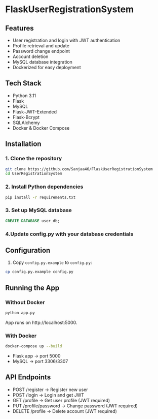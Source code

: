 ﻿# FlaskUserRegistrationSystem

## Features
- User registration and login with JWT authentication
- Profile retrieval and update
- Password change endpoint
- Account deletion
- MySQL database integration
- Dockerized for easy deployment

## Tech Stack
- Python 3.11
- Flask
- MySQL
- Flask-JWT-Extended
- Flask-Bcrypt
- SQLAlchemy
- Docker & Docker Compose

## Installation
### 1. Clone the repository

```bash
git clone https://github.com/Sanjaa46/FlaskUserRegistrationSystem
cd UserRegistrationSystem
```
### 2. Install Python dependencies

```bash
pip install -r requirements.txt
```
### 3. Set up MySQL database

```sql
CREATE DATABASE user_db;
```
### 4.Update config.py with your database credentials

## Configuration

1. Copy `config.py.example` to `config.py`:

```bash
cp config.py.example config.py
```

## Running the App
### Without Docker
```bash
python app.py
```
App runs on http://localhost:5000.

### With Docker
```bash
docker-compose up --build
```
- Flask app → port 5000
- MySQL → port 3306/3307

## API Endpoints
- POST /register → Register new user
- POST /login → Login and get JWT
- GET /profile → Get user profile (JWT required)
- PUT /profile/password → Change password (JWT required)
- DELETE /profile → Delete account (JWT required)